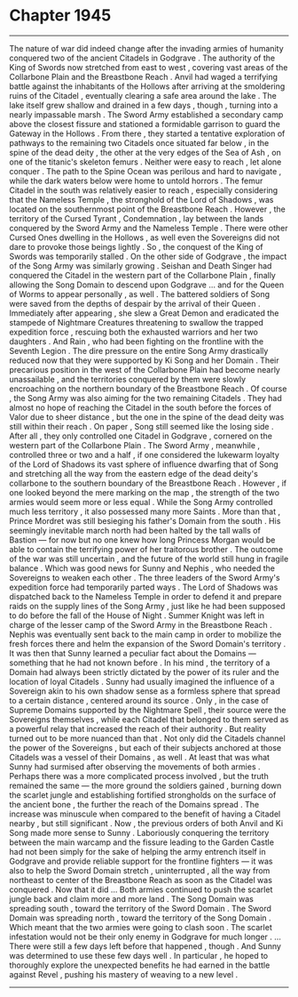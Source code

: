 
# Chapter 1945


---

The nature of war did indeed change after the invading armies of humanity conquered two of the ancient Citadels in Godgrave .
The authority of the King of Swords now stretched from east to west , covering vast areas of the Collarbone Plain and the Breastbone Reach . Anvil had waged a terrifying battle against the inhabitants of the Hollows after arriving at the smoldering ruins of the Citadel , eventually clearing a safe area around the lake . The lake itself grew shallow and drained in a few days , though , turning into a nearly impassable marsh .
The Sword Army established a secondary camp above the closest fissure and stationed a formidable garrison to guard the Gateway in the Hollows . From there , they started a tentative exploration of pathways to the remaining two Citadels once situated far below , in the spine of the dead deity , the other at the very edges of the Sea of Ash , on one of the titanic's skeleton femurs . Neither were easy to reach , let alone conquer . The path to the Spine Ocean was perilous and hard to navigate , while the dark waters below were home to untold horrors . The femur Citadel in the south was relatively easier to reach , especially considering that the Nameless Temple , the stronghold of the Lord of Shadows , was located on the southernmost point of the Breastbone Reach .
However , the territory of the Cursed Tyrant , Condemnation , lay between the lands conquered by the Sword Army and the Nameless Temple . There were other Cursed Ones dwelling in the Hollows , as well even the Sovereigns did not dare to provoke those beings lightly .
So , the conquest of the King of Swords was temporarily stalled .
On the other side of Godgrave , the impact of the Song Army was similarly growing .
Seishan and Death Singer had conquered the Citadel in the western part of the Collarbone Plain , finally allowing the Song Domain to descend upon Godgrave … and for the Queen of Worms to appear personally , as well .
The battered soldiers of Song were saved from the depths of despair by the arrival of their Queen . Immediately after appearing , she slew a Great Demon and eradicated the stampede of Nightmare Creatures threatening to swallow the trapped expedition force , rescuing both the exhausted warriors and her two daughters .
And Rain , who had been fighting on the frontline with the Seventh Legion .
The dire pressure on the entire Song Army drastically reduced now that they were supported by Ki Song and her Domain . Their precarious position in the west of the Collarbone Plain had become nearly unassailable , and the territories conquered by them were slowly encroaching on the northern boundary of the Breastbone Reach .
Of course , the Song Army was also aiming for the two remaining Citadels . They had almost no hope of reaching the Citadel in the south before the forces of Valor due to sheer distance , but the one in the spine of the dead deity was still within their reach .
On paper , Song still seemed like the losing side . After all , they only controlled one Citadel in Godgrave , cornered on the western part of the Collarbone Plain . The Sword Army , meanwhile , controlled three or two and a half , if one considered the lukewarm loyalty of the Lord of Shadows its vast sphere of influence dwarfing that of Song and stretching all the way from the eastern edge of the dead deity's collarbone to the southern boundary of the Breastbone Reach .
However , if one looked beyond the mere marking on the map , the strength of the two armies would seem more or less equal .
While the Song Army controlled much less territory , it also possessed many more Saints . More than that , Prince Mordret was still besieging his father's Domain from the south . His seemingly inevitable march north had been halted by the tall walls of Bastion — for now but no one knew how long Princess Morgan would be able to contain the terrifying power of her traitorous brother . The outcome of the war was still uncertain , and the future of the world still hung in fragile balance .
Which was good news for Sunny and Nephis , who needed the Sovereigns to weaken each other .
The three leaders of the Sword Army's expedition force had temporarily parted ways .
The Lord of Shadows was dispatched back to the Nameless Temple in order to defend it and prepare raids on the supply lines of the Song Army , just like he had been supposed to do before the fall of the House of Night . Summer Knight was left in charge of the lesser camp of the Sword Army in the Breastbone Reach .
Nephis was eventually sent back to the main camp in order to mobilize the fresh forces there and helm the expansion of the Sword Domain's territory .
It was then that Sunny learned a peculiar fact about the Domains — something that he had not known before .
In his mind , the territory of a Domain had always been strictly dictated by the power of its ruler and the location of loyal Citadels . Sunny had usually imagined the influence of a Sovereign akin to his own shadow sense as a formless sphere that spread to a certain distance , centered around its source .
Only , in the case of Supreme Domains supported by the Nightmare Spell , their source were the Sovereigns themselves , while each Citadel that belonged to them served as a powerful relay that increased the reach of their authority .
But reality turned out to be more nuanced than that .
Not only did the Citadels channel the power of the Sovereigns , but each of their subjects anchored at those Citadels was a vessel of their Domains , as well . At least that was what Sunny had surmised after observing the movements of both armies .
Perhaps there was a more complicated process involved , but the truth remained the same — the more ground the soldiers gained , burning down the scarlet jungle and establishing fortified strongholds on the surface of the ancient bone , the further the reach of the Domains spread .
The increase was minuscule when compared to the benefit of having a Citadel nearby , but still significant . Now , the previous orders of both Anvil and Ki Song made more sense to Sunny . Laboriously conquering the territory between the main warcamp and the fissure leading to the Garden Castle had not been simply for the sake of helping the army entrench itself in Godgrave and provide reliable support for the frontline fighters — it was also to help the Sword Domain stretch , uninterrupted , all the way from northeast to center of the Breastbone Reach as soon as the Citadel was conquered .
Now that it did …
Both armies continued to push the scarlet jungle back and claim more and more land .
The Song Domain was spreading south , toward the territory of the Sword Domain . The Sword Domain was spreading north , toward the territory of the Song Domain .
Which meant that the two armies were going to clash soon .
The scarlet infestation would not be their only enemy in Godgrave for much longer .
… There were still a few days left before that happened , though .
And Sunny was determined to use these few days well . In particular , he hoped to thoroughly explore the unexpected benefits he had earned in the battle against Revel , pushing his mastery of weaving to a new level .

---

